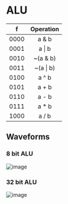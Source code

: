 # ALU

<table>
	<thead>
		<th>f</th>
		<th>Operation</th>
	</thead>
	<tbody>
		<tr>
			<td>0000</td>
			<td align="center">a & b</td>
		</tr>
		<tr>
			<td>0001</td>
			<td align="center">a | b</td>
		</tr>
		<tr>
			<td>0010</td>
			<td align="center">~(a & b)</td>
		</tr>
		<tr>
			<td>0011</td>
			<td align="center">~(a | b)</td>
		</tr>
		<tr>
			<td>0100</td>
			<td align="center">a ^ b</td>
		</tr>
		<tr>
			<td>0101</td>
			<td align="center">a + b</td>
		</tr>
		<tr>
			<td>0110</td>
			<td align="center">a - b</td>
		</tr>
		<tr>
			<td>0111</td>
			<td align="center">a * b</td>
		</tr>
		<tr>
			<td>1000</td>
			<td align="center">a / b</td>
		</tr>
	</tbody>
</table>

## Waveforms
### 8 bit ALU
![image](https://github.com/user-attachments/assets/93947066-a762-4da9-be8a-0fba611e998e)


### 32 bit ALU
![image](https://github.com/user-attachments/assets/91f798c8-b059-4f45-92bf-86e5e82fe8d5)




